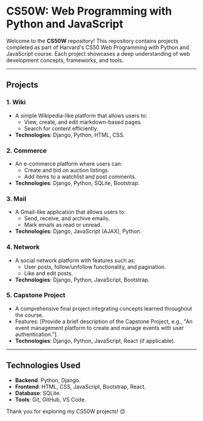 # CS50W: Web Programming with Python and JavaScript

Welcome to the **CS50W** repository! This repository contains projects completed as part of Harvard's CS50 Web Programming with Python and JavaScript course. Each project showcases a deep understanding of web development concepts, frameworks, and tools.

---

## **Projects**

### 1. **Wiki**
   - A simple Wikipedia-like platform that allows users to:
     - View, create, and edit markdown-based pages.
     - Search for content efficiently.
   - **Technologies**: Django, Python, HTML, CSS.

### 2. **Commerce**
   - An e-commerce platform where users can:
     - Create and bid on auction listings.
     - Add items to a watchlist and post comments.
   - **Technologies**: Django, Python, SQLite, Bootstrap.

### 3. **Mail**
   - A Gmail-like application that allows users to:
     - Send, receive, and archive emails.
     - Mark emails as read or unread.
   - **Technologies**: Django, JavaScript (AJAX), Python.

### 4. **Network**
   - A social network platform with features such as:
     - User posts, follow/unfollow functionality, and pagination.
     - Like and edit posts.
   - **Technologies**: Django, Python, JavaScript, Bootstrap.

### 5. **Capstone Project**
   - A comprehensive final project integrating concepts learned throughout the course.
   - Features: [Provide a brief description of the Capstone Project, e.g., "An event management platform to create and manage events with user authentication."].
   - **Technologies**: Django, Python, JavaScript, React (if applicable).

---

## **Technologies Used**
- **Backend**: Python, Django.
- **Frontend**: HTML, CSS, JavaScript, Bootstrap, React.
- **Database**: SQLite.
- **Tools**: Git, GitHub, VS Code.

Thank you for exploring my CS50W projects! 😊

